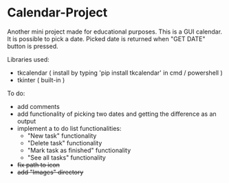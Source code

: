 # Calendar-Project

Another mini project made for educational purposes.
This is a GUI calendar.
It is possible to pick a date. 
Picked date is returned when "GET DATE" button is pressed.

Libraries used:
- tkcalendar ( install by typing 'pip install tkcalendar' in cmd / powershell )
- tkinter ( built-in )

To do:
- add comments
- add functionality of picking two dates and getting the difference as an output
- implement a to do list functionalities:
  * "New task" functionality
  * "Delete task" functionality
  * "Mark task as finished" functionality
  * "See all tasks" functionality
- ~~fix path to icon~~
- ~~add "Images" directory~~
